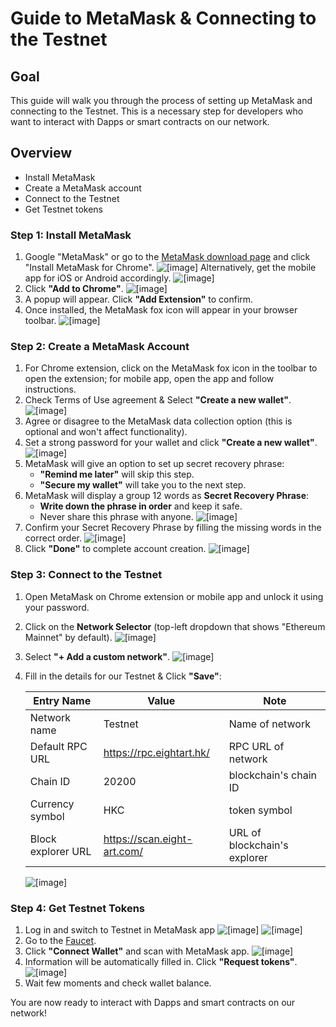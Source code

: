# Guide to MetaMask & Connecting to the Testnet

## Goal

This guide will walk you through the process of setting up MetaMask and connecting to the Testnet.
This is a necessary step for developers who want to interact with Dapps or smart contracts on our network.

## Overview

- Install MetaMask
- Create a MetaMask account
- Connect to the Testnet
- Get Testnet tokens

### Step 1: Install MetaMask

1. Google "MetaMask" or go to the [MetaMask download page](https://metamask.io/download/) and click "Install MetaMask for Chrome". ![[image]](../_static/dev_guide/download_metamask.png)
   Alternatively, get the mobile app for iOS or Android accordingly. ![[image]](../_static/dev_guide/download_metamask_mobile.png)
2. Click **"Add to Chrome"**. ![[image]](../_static/dev_guide/add_to_chrome.png)
3. A popup will appear. Click **"Add Extension"** to confirm.
4. Once installed, the MetaMask fox icon will appear in your browser toolbar. ![[image]](../_static/dev_guide/metamask_toolbar.png)

### Step 2: Create a MetaMask Account

1. For Chrome extension, click on the MetaMask fox icon in the toolbar to open the extension; for mobile app, open the app and follow instructions.
2. Check Terms of Use agreement & Select **"Create a new wallet"**. ![[image]](../_static/dev_guide/create_wallet.png)
3. Agree or disagree to the MetaMask data collection option (this is optional and won't affect functionality).
4. Set a strong password for your wallet and click **"Create a new wallet"**. ![[image]](../_static/dev_guide/set_password.png)
5. MetaMask will give an option to set up secret recovery phrase:
   - **"Remind me later"** will skip this step.
   - **"Secure my wallet"** will take you to the next step.
6. MetaMask will display a group 12 words as **Secret Recovery Phrase**:
   - **Write down the phrase in order** and keep it safe.
   - Never share this phrase with anyone. ![[image]](../_static/dev_guide/secret_recovery_phrase.png)
7. Confirm your Secret Recovery Phrase by filling the missing words in the correct order. ![[image]](../_static/dev_guide/confirm_phrase.png)
8. Click **"Done"** to complete account creation. ![[image]](../_static/dev_guide/done.png)

### Step 3: Connect to the Testnet

1. Open MetaMask on Chrome extension or mobile app and unlock it using your password.
2. Click on the **Network Selector** (top-left dropdown that shows "Ethereum Mainnet" by default). ![[image]](../_static/dev_guide/select_network.png)
3. Select **"+ Add a custom network"**. ![[image]](../_static/dev_guide/add_new_network.png)
4. Fill in the details for our Testnet & Click **"Save"**:

   | Entry Name         | Value                       | Note                         |
   |--------------------|-----------------------------|------------------------------|
   | Network name       | Testnet                     | Name of network              |
   | Default RPC URL    | https://rpc.eightart.hk/    | RPC URL of network           |
   | Chain ID           | 20200                       | blockchain's chain ID        |
   | Currency symbol    | HKC                         | token symbol                 |
   | Block explorer URL | https://scan.eight-art.com/ | URL of blockchain's explorer |

   ![[image]](../_static/dev_guide/network_detail.png)

### Step 4: Get Testnet Tokens

1. Log in and switch to Testnet in MetaMask app ![[image]](../_static/dev_guide/metamask_app_home.png) ![[image]](../_static/dev_guide/metamask_app_switch_testnet.png)
2. Go to the [Faucet](https://faucet.eightart.hk).
3. Click **"Connect Wallet"** and scan with MetaMask app. ![[image]](../_static/dev_guide/faucet_home.png)
4. Information will be automatically filled in. Click **"Request tokens"**. ![[image]](../_static/dev_guide/request_tokens.png)
5. Wait few moments and check wallet balance.

You are now ready to interact with Dapps and smart contracts on our network!
